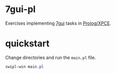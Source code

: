 # 7gui-pl

Exercises implementing [7gui] tasks in [Prolog/XPCE][xpce].

[7gui]: https://eugenkiss.github.io/7guis/tasks
[xpce]: https://www.swi-prolog.org/packages/xpce/

# quickstart

Change directories and run the `main.pl` file.

```powershell
swipl-win main.pl
```
